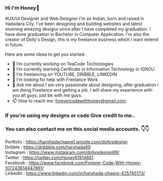 ### Hi I'm Honey👋

#UX/UI Designer and Web Designer
I'm an Indian, born and raised in Vadodara City.
I've been designing and building websites and latest stunning amazing designs since after I have completed my graduation.
I have done graduation in Bachelor in Computer Application.
I'm also the creator of Dolly's Design, this is my freelance business which I want extend in future.

Here are some ideas to get you started:

- 🔭 I’m currently working on TeaCode Technologies
- 🌱 I’m currently learning Cerificate in Information Technology in IGNOU
- 👯 I’m freelancing on YOUTUBE, DRIBBLE, LINKEDIN
- 🤔 I’m looking for help with Freelance Work
- 💬 Ask me about I am very passionate about designing, after graduation i am doing Freelance and getting a job.
I will share my experience with you all guys, just be with me guys.
- 📫 How to reach me: 	forevercodewithhoney@gmail.com

### If you're using my designs or code Give credit to me..

### You can also contact me on this social media accounts. 👇👇

Portfolio : https://harshadachapre1.wixsite.com/dollysdesign <br>
Dribble : https://dribbble.com/harshada99 <br>
Instagram : https://www.instagram.com/dollysdesign99/ <br>
Twitter : https://twitter.com/Honey61914661 <br>
Facebook : https://www.facebook.com/Forever-Code-With-Honey-107243614447861/ <br>
LinkedIn : https://www.linkedin.com/in/harshada-chapre-425745173/ <br>
